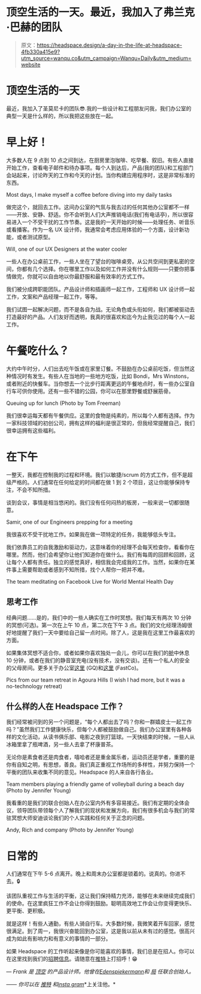 # 顶空生活的一天。最近，我加入了弗兰克·巴赫的团队

> 原文：<https://headspace.design/a-day-in-the-life-at-headspace-4fb330a415e9?utm_source=wanqu.co&utm_campaign=Wanqu+Daily&utm_medium=website>



# 顶空生活的一天

最近，我加入了圣莫尼卡的团队😎️.我的一些设计和工程朋友问我，我们办公室的典型一天是什么样的，所以我把这些放在一起。



# 早上好！

大多数人在 9 点到 10 点之间到达，在厨房里泡咖啡、吃早餐、叙旧。有些人直接开始工作，查看电子邮件和待办事项。每个人到达后，产品(我的团队)和工程部门会站起来，讨论昨天的工作和今天的计划。当你构建应用程序时，这是非常标准的东西。



Most days, I make myself a coffee before diving into my daily tasks



做完这个，就回去工作。这间办公室的气氛与我去过的任何其他办公室都不一样——开放、安静、舒适。你不会听到人们大声推销电话(我们有电话亭)，所以很容易进入一个不受干扰的工作节奏。这是我的一天开始的时候——处理任务、听音乐或看播客。作为一名 UX 设计师，我通常会考虑应用体验的一个方面，设计新功能，或者测试原型。



Will, one of our UX Designers at the water cooler



一些人在办公桌前工作，一些人坐在了望台的咖啡桌旁。从公共空间到更私密的空间，你都有几个选择。你在哪里工作以及如何工作并没有什么规则——只要你把事情做完，你就可以自由地以你最舒服和最有效率的方式工作。

我们被分成跨职能团队。产品设计师和插画师一起工作，工程师和 UX 设计师一起工作，文案和产品经理一起工作，等等。

我们试图一起解决问题，而不是各自为战。无论角色或头衔如何，我们都被驱动去打造最好的产品。人们友好而透明，我真的很喜欢和迄今为止我见过的每个人一起工作。

# 午餐吃什么？

大约中午时分，人们出去吃午饭或在家里订餐。不鼓励在办公桌前吃饭，但当然这种情况时有发生。有些人在当地的一些地方吃饭，比如 Bondi，Mrs Winstons，或者附近的快餐车。当你想去一个比步行距离更远的午餐地点时，有一些办公室自行车可供你使用。还有一些不错的公园，你可以在那里野餐或舒展筋骨。



Queuing up for lunch (Photo by Tom Freeman)



我们很幸运每天都有午餐供应。这里的食物是纯素的，所以每个人都有选择。作为一家科技领域的初创公司，拥有这样的福利是很正常的，但我经常提醒自己，我们很幸运拥有这些福利。

# 在下午

一整天，我都在控制我的过程和环境。我们以敏捷/scrum 的方式工作，但不是超级严格的。人们通常在任何给定的时间都在做 1 到 2 个项目，这让你能够保持专注，不会不知所措。

谈到会议，事情是相当悠闲的。我们没有任何闷热的板房，一般来说一切都很随意。



Samir, one of our Engineers prepping for a meeting



我很喜欢不受干扰地工作。如果我在做一项特定的任务，我能够低头专注。

我们依靠员工的自我激励和驱动力，这意味着你的经理不会每天检查你，看看你在哪里。然而，他们会希望你让他们知道你在做什么。我们有每周的回顾和回顾，这让每个人都有责任。独立的感觉真好，相信我会完成我的工作。当然，如果你在某件事上需要帮助或者感到不知所措，找个人帮你一把并不难。



The team meditating on Facebook Live for World Mental Health Day



## 思考工作

经典问题……是的，我们中的一些人确实在工作时冥想。我们每天有两次 10 分钟的冥想(可选)。第一次在上午 10 点，第二次在下午 3 点。我们的文化经理汤姆很好地提醒了我们一天中要给自己留一点时间。除了人，这是我在这里工作最喜欢的方面。



如果集体冥想不适合你，或者如果你喜欢独处一会儿，你可以在我们的[舱](http://www.wallpaper.com/lifestyle/oyler-wu-creates-meditation-pods-for-headspace)中休息 10 分钟，或者在我们的静音室充电(没有技术，没有交谈)。还有一个私人的安全的父母房间。更多关于办公室[这里](http://www.gq-magazine.co.uk/article/headspace-office) (GQ)和[这里](https://www.fastcodesign.com/3058594/forget-the-foosball-table-this-startup-office-was-built-for-meditation) (FastCo)。





Pics from our team retreat in Agoura Hills (I wish I had more, but it was a no-technology retreat)





## 什么样的人在 Headspace 工作？

我们经常被问到的另一个问题是，“每个人都出去了吗？你和一群嬉皮士一起工作吗？”虽然我们工作健康快乐，但每个人都被鼓励做自己。我们办公室里有各种各样的文化活动，从读书俱乐部、电影之夜到打篮球。一天快结束的时候，一些人从冰箱里拿了瓶啤酒，另一些人去拿了杯康普茶。

无论你是素食者还是肉食者，嘻哈者还是重金属乐者，运动员还是学者，重要的是你有自知之明，有思想，善良。我们真正重视工作场所的多样性，并努力保持一个平衡的团队来收集不同的意见。Headspace 的人来自各行各业。



Team members playing a friendly game of volleyball during a beach day (Photo by Jennifer Young)



我看重的是我们的联合创始人在办公室内外有多容易接近。我们有定期的全体会议，领导团队带领每个人了解我们的现状和发展方向，我们有很多机会与我们的常驻冥想大师安迪谈论我们的个人实践和任何关于正念的问题。



Andy, Rich and company (Photo by Jennifer Young)



# 日常的

人们通常在下午 5-6 点离开。晚上和周末办公室都是锁着的。说真的。你进不去。🔒

该团队重视工作与生活的平衡，这让我们保持精力充沛，能够在未来继续完成我们的使命。在这里疯狂工作不会让你得到鼓励。聪明高效地工作会让你变得更快乐、更平衡、更积极。



就是这样！有些人通勤，有些人骑自行车。大多数时候，我微笑着开车回家，感觉很满足。到了周一，我很兴奋能回到办公室，这是我以前从未有过的感觉。很高兴成为如此有影响力和有意义的事情的一部分。

如果 Headspace 的工作听起来像是你可能喜欢的事情，我们总是在招人。你可以在这里找到我们的[招聘信息](https://jobs.lever.co/headspace?lever-via=E_WFyrGU1q)。请随意在[推特](http://twitter.com/frankchartrand)上打招呼！😁

—
*Frank 是* [*顶空*](http://www.headspace.com) *的产品设计师。他曾在*[*Edenspiekermann*](http://www.edenspiekermann.com)*和* [*局*](http://www.bureau.ca) *任联合创始人。*

——
*你可以在* [*推特*](https://twitter.com/francois_bach) *和*[*insta gram*](https://instagram.com/francoisbach_)*上关注他。*







